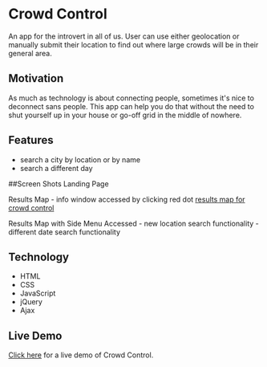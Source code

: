 # Crowd Control

An app for the introvert in all of us. User can use either geolocation or manually submit their location to find out where large crowds will be in their general area. 

## Motivation

As much as technology is about connecting people, sometimes it's nice to deconnect sans people. This app can help you do that without the need to shut yourself up in your house or go-off grid in the middle of nowhere. 

## Features
* search a city by location or by name
* search a different day 

##Screen Shots
Landing Page

Results Map
	- info window accessed by clicking red dot
[results map for crowd control](https://imgur.com/a/DwxbcWn "Results map")

Results Map with Side Menu Accessed
	- new location search functionality
	- different date search functionality 



## Technology
* HTML
* CSS
* JavaScript
* jQuery
* Ajax

## Live Demo
[Click here](https://cellphone4et.github.io/crowd-control/) for a live demo of Crowd Control.







